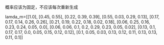 概率应该为固定，不应该每次重新生成

lamda_m=[[1.0], [0.45, 0.55], [0.22, 0.39, 0.39], [0.55, 0.03, 0.29, 0.13], [0.17, 0.17, 0.14, 0.26, 0.26], [0.21, 0.19, 0.22, 0.18, 0.02, 0.18], [0.06, 0.25, 0.16, 0.23, 0.24, 0.05, 0.0], [0.06, 0.06, 0.1, 0.2, 0.29, 0.23, 0.05, 0.02], [0.13, 0.1, 0.17, 0.17, 0.0, 0.05, 0.15, 0.12, 0.12], [0.1, 0.05, 0.03, 0.13, 0.12, 0.11, 0.13, 0.13, 0.11, 0.1]]
